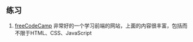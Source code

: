 ## 练习

1. [freeCodeCamp](https://www.freecodecamp.org/) 非常好的一个学习前端的网站，上面的内容很丰富，包括而不限于HTML、CSS、JavaScript

